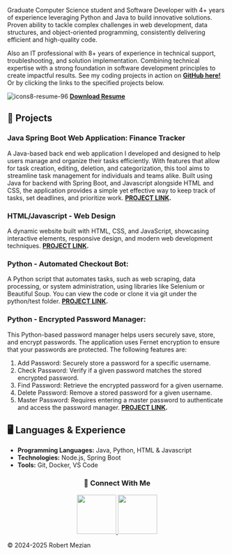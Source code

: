 Graduate Computer Science student and Software Developer with 4+ years of experience leveraging Python and Java to build innovative solutions. Proven ability to tackle complex challenges in web development, data structures, and object-oriented programming, consistently delivering efficient and high-quality code.

Also an IT professional with 8+ years of experience in technical support, troubleshooting, and solution implementation. Combining technical expertise with a strong foundation in software development principles to create impactful results.
See my coding projects in action on **[GitHub here!](https://github.com/ramezian1)** Or by clicking the links to the specified projects below.

![icons8-resume-96](https://github.com/user-attachments/assets/2d0de8e5-7af6-4ef0-80c9-3532fafcaf48)
**[Download Resume](https://github.com/user-attachments/files/18611133/Resume.New.2025.pdf)**


## 📒 Projects

### **Java Spring Boot Web Application: Finance Tracker**
A Java-based back end web application I developed and designed to help users manage and organize their tasks efficiently. With features that allow for task creation, editing, deletion, and categorization, this tool aims to streamline task management for individuals and teams alike. Built using Java for backend with Spring Boot, and Javascript alongside HTML and CSS, the application provides a simple yet effective way to keep track of tasks, set deadlines, and prioritize work. **[PROJECT LINK](https://github.com/ramezian1/finance-tracker).**

   
### **HTML/Javascript - Web Design**
A dynamic website built with HTML, CSS, and JavaScript, showcasing interactive elements, responsive design, and modern web development techniques. 
**[PROJECT LINK](html/index.html).**


### **Python - Automated Checkout Bot:**
A Python script that automates tasks, such as web scraping, data processing, or system administration, using libraries like Selenium or Beautiful Soup. 
You can view the code or clone it via git under the python/test folder. **[PROJECT LINK](https://github.com/ramezian1/ramezian1.github.io/tree/main/python).**


### **Python - Encrypted Password Manager:**
This Python-based password manager helps users securely save, store, and encrypt passwords. The application uses Fernet encryption to ensure that your passwords are protected. The following features are:
1. Add Password: Securely store a password for a specific username.
2. Check Password: Verify if a given password matches the stored encrypted password.
3. Find Password: Retrieve the encrypted password for a given username.
4. Delete Password: Remove a stored password for a given username.
5. Master Password: Requires entering a master password to authenticate and access the password manager.
**[PROJECT LINK](https://github.com/ramezian1/python-encryptionpassmanager).**


## 🖥️ Languages & Experience 

*   **Programming Languages:** Java, Python, HTML & Javascript
*   **Technologies:** Node.js, Spring Boot
*   **Tools:** Git, Docker, VS Code

<h3 align="center">📝 Connect With Me</h3>
   
<p align="center">
   <a href="https://www.linkedin.com/in/robert-mezian/">
      <img src="https://github.com/user-attachments/assets/b04456b9-4e88-4789-86e6-d46fdc09f811" width="90" height="90">
   </a>
   <a href="https://github.com/ramezian1">
     <img src="https://github.com/user-attachments/assets/f33a46b1-284b-483a-83dc-09a9a2e3a95d" width="90" height="90">
   </a>
</p>

© 2024-2025 Robert Mezian
